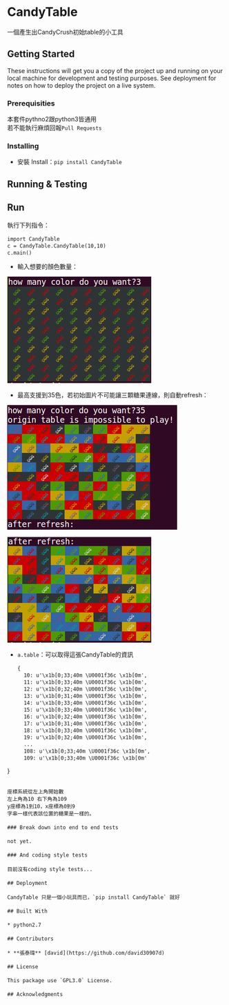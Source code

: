 # CandyTable

一個產生出CandyCrush初始table的小工具

## Getting Started

These instructions will get you a copy of the project up and running on your local machine for development and testing purposes. See deployment for notes on how to deploy the project on a live system.

### Prerequisities

本套件pythno2跟python3皆通用  
若不能執行麻煩回報`Pull Requests`

### Installing

* 安裝 Install：`pip install CandyTable`

## Running & Testing

## Run

執行下列指令：
```
import CandyTable
c = CandyTable.CandyTable(10,10)
c.main()
```

* 輸入想要的顏色數量：  

![table3](https://github.com/david30907d/HomeWork/blob/master/Python-%E6%9B%BE%E5%AD%B8%E6%96%87/hw1-CandyCrush/candy3.png?raw=true)

* 最高支援到35色，若初始圖片不可能讓三顆糖果連線，則自動refresh：  

![table35](https://github.com/david30907d/HomeWork/blob/master/Python-%E6%9B%BE%E5%AD%B8%E6%96%87/hw1-CandyCrush/candy35_refresh.png?raw=true)


![table35-1](https://github.com/david30907d/HomeWork/blob/master/Python-%E6%9B%BE%E5%AD%B8%E6%96%87/hw1-CandyCrush/candy35final.png?raw=true)

* `a.table`：可以取得這張CandyTable的資訊  

  ```
  {
    10: u'\x1b[0;33;40m \U0001f36c \x1b[0m',
	11: u'\x1b[0;33;40m \U0001f36c \x1b[0m',
	12: u'\x1b[0;32;40m \U0001f36c \x1b[0m',
	13: u'\x1b[0;31;40m \U0001f36c \x1b[0m',
	14: u'\x1b[0;33;40m \U0001f36c \x1b[0m',
	15: u'\x1b[0;33;40m \U0001f36c \x1b[0m',
	16: u'\x1b[0;32;40m \U0001f36c \x1b[0m',
	17: u'\x1b[0;31;40m \U0001f36c \x1b[0m',
	18: u'\x1b[0;33;40m \U0001f36c \x1b[0m',
	19: u'\x1b[0;32;40m \U0001f36c \x1b[0m',
	...
	108: u'\x1b[0;33;40m \U0001f36c \x1b[0m',
	109: u'\x1b[0;33;40m \U0001f36c \x1b[0m'
}
```  

座標系統從左上角開始數  
左上角為10 右下角為109
y座標為1到10，x座標為0到9  
字串一樣代表該位置的糖果是一樣的。

### Break down into end to end tests

not yet.

### And coding style tests

目前沒有coding style tests...

## Deployment

CandyTable 只是一個小玩具而已，`pip install CandyTable` 就好

## Built With

* python2.7

## Contributors

* **張泰瑋** [david](https://github.com/david30907d)

## License

This package use `GPL3.0` License.

## Acknowledgments
